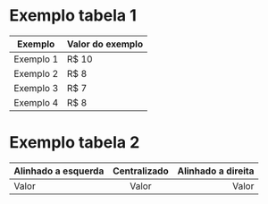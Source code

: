 # Exemplo tabela 1
Exemplo   | Valor do exemplo
--------- | ------
Exemplo 1 | R$ 10
Exemplo 2 | R$ 8
Exemplo 3 | R$ 7
Exemplo 4 | R$ 8
# Exemplo tabela 2
Alinhado a esquerda | Centralizado | Alinhado a direita
:--------- | :------: | -------:
Valor | Valor | Valor